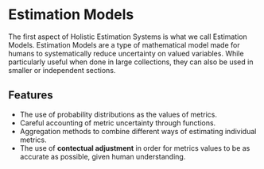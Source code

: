 # Estimation Models

The first aspect of Holistic Estimation Systems is what we call Estimation Models. Estimation Models are a type of mathematical model made for humans to systematically reduce uncertainty on valued variables. While particularly useful when done in large collections, they can also be used in smaller or independent sections.

## Features
- The use of probability distributions as the values of metrics.
- Careful accounting of metric uncertainty through functions.
- Aggregation methods to combine different ways of estimating individual metrics.
- The use of **contectual adjustment** in order for metrics values to be as accurate as possible, given human understanding.

